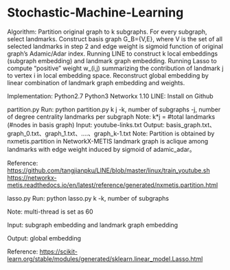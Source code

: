 # Stochastic-Machine-Learning


Algorithm:
	Partition original graph to k subgraphs.
	For every subgraph, select landmarks. 
	Construct basis graph G_B={V,E}, where V is the set of all selected landmarks in step 2 and edge weight is sigmoid function of original graph’s Adamic/Adar index.
	Running LINE to construct k local embeddings (subgraph embedding) and landmark graph embedding.
	Running Lasso to compute “positive” weight w_(i,j) summarizing the contribution of landmark j to vertex i in local embedding space.
	Reconstruct global embedding by linear combination of landmark graph embedding and weights.

Implementation:
	Python2.7 
	Python3
	Networkx 1.10 
	LINE: Install on Github





partition.py
Run:
python partition.py k j
	-k, number of subgraphs
	-j, number of degree centrality landmarks per subgraph
Note: k*j = #total landmarks (#nodes in basis graph) 
Input: youtube-links.txt
Output: basis_graph.txt、graph_0.txt、graph_1.txt、....、graph_k-1.txt
Note: 
	Partition is obtained by nxmetis.partition in NetworkX-METIS
	landmark graph is aclique among landmarks with edge weight induced by sigmoid of adamic_adar。

Reference:
https://github.com/tangjianpku/LINE/blob/master/linux/train_youtube.sh
https://networkx-metis.readthedocs.io/en/latest/reference/generated/nxmetis.partition.html


lasso.py
Run:
python lasso.py k 
	-k, number of subgraphs
	
Note: 
	multi-thread is set as 60



Input: subgraph embedding and landmark graph embedding

Output: global embedding

Reference:
https://scikit-learn.org/stable/modules/generated/sklearn.linear_model.Lasso.html


